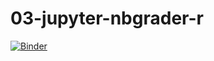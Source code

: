 # 03-jupyter-nbgrader-r

[![Binder](https://mybinder.org/badge_logo.svg)](https://mybinder.org/v2/gh/ttimbers/jupyter-nbgrader-r/master?filepath=release%2Fworksheet_01_r%2Fworksheet_01_r.ipynb)
